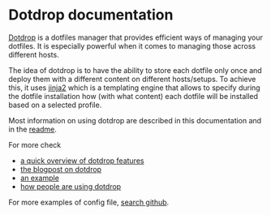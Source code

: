 # Dotdrop documentation

[Dotdrop](https://deadc0de.re/dotdrop/) is a dotfiles manager that provides efficient ways of managing your dotfiles.
It is especially powerful when it comes to managing those across different hosts.

The idea of dotdrop is to have the ability to store each dotfile only once and deploy them with a different
content on different hosts/setups.
To achieve this, it uses [jinja2](http://jinja.pocoo.org/) which is a templating engine that allows to specify
during the dotfile installation how (with what content) each dotfile will be installed based on a selected profile.

Most information on using dotdrop are described in this documentation
and in the [readme](https://github.com/deadc0de6/dotdrop/blob/master/README.md).

For more check

* [a quick overview of dotdrop features](https://deadc0de.re/dotdrop/)
* [the blogpost on dotdrop](https://deadc0de.re/articles/dotfiles.html)
* [an example](https://github.com/deadc0de6/dotdrop#getting-started)
* [how people are using dotdrop](misc/people-using-dotdrop.md)

For more examples of config file, [search github](https://github.com/search?q=filename%3Aconfig.yaml+dotdrop&type=Code).
